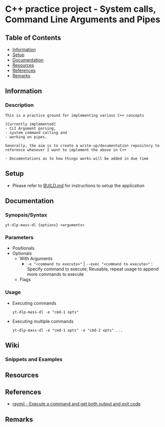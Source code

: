 # C++ practice project - System calls, Command Line Arguments and Pipes

## Table of Contents
+ [Information](#information)
+ [Setup](BUILD.md)
+ [Documentation](#documentation)
+ [Resources](#resources)
+ [References](#references)
+ [Remarks](#remarks)

## Information
### Description
```
This is a practice ground for implementing various C++ concepts 

[Currently implemented]
- CLI Argument parsing, 
- system command calling and 
- working on pipes.

Generally, the aim is to create a write-up/documentation repository to reference whenever I want to implement the above in C++

- Documentations as to how things works will be added in due time
```

## Setup
+ Please refer to [BUILD.md](BUILD.md) for instructions to setup the application

## Documentation
### Synopsis/Syntax
```console
yt-dlp-mass-dl {options} <arguments>
```

### Parameters
- Positionals
- Optionals
    - With Arguments
        + `-e "<command to execute>"` | `--exec "<command to execute>"` : Specify command to execute; Reusable, repeat usage to append more commands to execute
    - Flags

### Usage
- Executing commands
    ```console
    yt-dlp-mass-dl -e "cmd-1 opts"
    ```

- Executing multiple commands
    ```console
    yt-dlp-mass-dl -e "cmd-1 opts" -e "cmd-2 opts" ...
    ```

## Wiki

### Snippets and Examples

## Resources

## References
+ [raymii - Execute a command and get both output and exit code](https://raymii.org/s/articles/Execute_a_command_and_get_both_output_and_exit_code.html)

## Remarks
